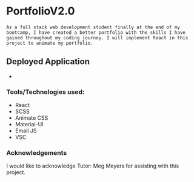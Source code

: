 # PortfolioV2.0

```As a full stack web development student finally at the end of my bootcamp, I have created a better portfolio with the skills I have gained throughout my coding journey. I will implement React in this project to animate my portfolio.```

## Deployed Application

* []()

### Tools/Technologies used:

- React
- SCSS
- Animate CSS
- Material-UI
- Email JS
- VSC


### Acknowledgements

I would like to acknowledge Tutor: Meg Meyers for assisting with this project.